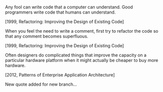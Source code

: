 Any fool can write code that a computer can understand. Good programmers write
code that humans can understand.

[1999, Refactoring: Improving the Design of Existing Code]

When you feel the need to write a comment, first try to refactor the code so
that any comment becomes superfluous.

[1999, Refactoring: Improving the Design of Existing Code]

Often designers do complicated things that improve the capacity on a particular
hardware platform when it might actually be cheaper to buy more hardware.

[2012, Patterns of Enterprise Application Architecture]

New quote added for new branch...
